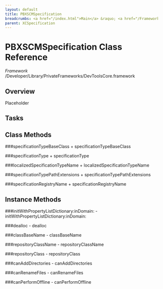 ```yaml
---
layout: default
title: PBXSCMSpecification
breadcrumbs: <a href="/index.html">Main</a> &raquo; <a href="/Frameworks.html">Framework</a> &raquo; <a href="/Frameworks/DevToolsCore.html">DevToolsCore</a> &raquo; PBXSCMSpecification
parent: XCSpecification 
---
```

# PBXSCMSpecification Class Reference

*Framework* /Developer/Library/PrivateFrameworks/DevToolsCore.framework

## Overview

Placeholder

## Tasks

## Class Methods

<a name="+specificationTypeBaseClass"></a>
###specificationTypeBaseClass
    + specificationTypeBaseClass

<a name="+specificationType"></a>
###specificationType
    + specificationType

<a name="+localizedSpecificationTypeName"></a>
###localizedSpecificationTypeName
    + localizedSpecificationTypeName

<a name="+specificationTypePathExtensions"></a>
###specificationTypePathExtensions
    + specificationTypePathExtensions

<a name="+specificationRegistryName"></a>
###specificationRegistryName
    + specificationRegistryName

## Instance Methods

<a name="-initWithPropertyListDictionary:inDomain:"></a>
###initWithPropertyListDictionary:inDomain:
    - initWithPropertyListDictionary:inDomain:

<a name="-dealloc"></a>
###dealloc
    - dealloc

<a name="-classBaseName"></a>
###classBaseName
    - classBaseName

<a name="-repositoryClassName"></a>
###repositoryClassName
    - repositoryClassName

<a name="-repositoryClass"></a>
###repositoryClass
    - repositoryClass

<a name="-canAddDirectories"></a>
###canAddDirectories
    - canAddDirectories

<a name="-canRenameFiles"></a>
###canRenameFiles
    - canRenameFiles

<a name="-canPerformOffline"></a>
###canPerformOffline
    - canPerformOffline

